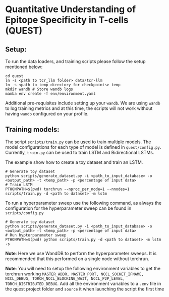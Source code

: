 # Quantitative Understanding of Epitope Specificity in T-cells (QUEST)

## Setup:

To run the data loaders, and training scripts please follow the setup mentioned below:

```{bash}
cd quest
ln -s <path to tcr_llm folder> data/tcr-llm
ln -s <path to temp directory for checkpoints> temp
mkdir wandb # Store wandb logs
mamba env create -f env/environment.yaml
```

Additional pre-requisites include setting up your `wandb`. We are using `wandb` to log training metrics and at this time, the scripts will not work without having `wandb` configured on your profile.

## Training models:

The script `scripts/train.py` can be used to train multiple models. The model configurations for each type of model is defined in `quest/config.py`. Currently, `train.py` can be used to train LSTM and Bidirectional LSTMs. 

The example show how to create a toy dataset and train an LSTM. 

```{python}
# Generate toy dataset
python scripts/generate_dataset.py -i <path_to_input_database> -o <output_path> -t <temp_path> -p <percentage of input data>
# Train LSTM
PTHONPATH=$(pwd) torchrun --nproc_per_node=1 --nnodes=1 scripts/train.py -d <path to dataset> -m lstm
```

To run a hyperparameter sweep use the following command, as always the configuration for the hyperparameter sweep can be found in `scripts/config.py`
```{python}
# Generate toy dataset
python scripts/generate_dataset.py -i <path_to_input_database> -o <output_path> -t <temp_path> -p <percentage of input data>
# Run hypterparameter sweep 
PTHONPATH=$(pwd) python scripts/train.py -d <path to dataset> -m lstm -s 
```

**Note**: Here we use WandDB to perform the hyperparameter sweeps. It is recommended that this performed on a single node without torchrun.

**Note**: You will need to setup the following environment variables to get the torchrun working `MASTER_ADDR, MASTER_PORT, NCCL_SOCKET_IFNAME, NCCL_DEBUG, TORCH_NCCL_BLOCKING_WAIT, NCCL_P2P_LEVEL, TORCH_DISTRIBUTED_DEBUG`. Add all the environment variables to a `.env` file in the quest project folder and `source` it when launching the script the first time 